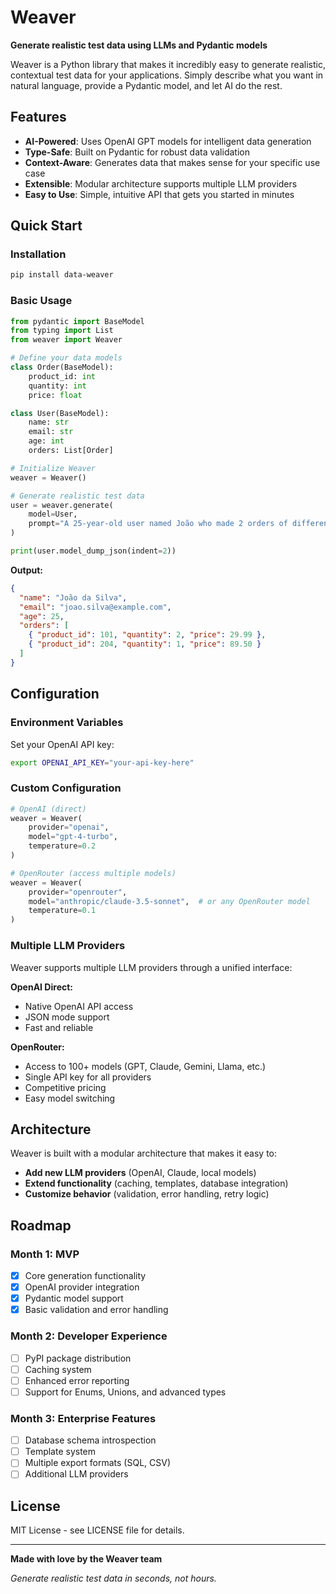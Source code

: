 # Weaver

**Generate realistic test data using LLMs and Pydantic models**

Weaver is a Python library that makes it incredibly easy to generate realistic, contextual test data for your applications. Simply describe what you want in natural language, provide a Pydantic model, and let AI do the rest.

## Features

- **AI-Powered**: Uses OpenAI GPT models for intelligent data generation
- **Type-Safe**: Built on Pydantic for robust data validation
- **Context-Aware**: Generates data that makes sense for your specific use case
- **Extensible**: Modular architecture supports multiple LLM providers
- **Easy to Use**: Simple, intuitive API that gets you started in minutes

## Quick Start

### Installation

```bash
pip install data-weaver
```

### Basic Usage

```python
from pydantic import BaseModel
from typing import List
from weaver import Weaver

# Define your data models
class Order(BaseModel):
    product_id: int
    quantity: int
    price: float

class User(BaseModel):
    name: str
    email: str
    age: int
    orders: List[Order]

# Initialize Weaver
weaver = Weaver()

# Generate realistic test data
user = weaver.generate(
    model=User,
    prompt="A 25-year-old user named João who made 2 orders of different products"
)

print(user.model_dump_json(indent=2))
```

**Output:**
```json
{
  "name": "João da Silva",
  "email": "joao.silva@example.com",
  "age": 25,
  "orders": [
    { "product_id": 101, "quantity": 2, "price": 29.99 },
    { "product_id": 204, "quantity": 1, "price": 89.50 }
  ]
}
```

## Configuration

### Environment Variables

Set your OpenAI API key:
```bash
export OPENAI_API_KEY="your-api-key-here"
```

### Custom Configuration

```python
# OpenAI (direct)
weaver = Weaver(
    provider="openai",
    model="gpt-4-turbo",
    temperature=0.2
)

# OpenRouter (access multiple models)
weaver = Weaver(
    provider="openrouter",
    model="anthropic/claude-3.5-sonnet",  # or any OpenRouter model
    temperature=0.1
)
```

### Multiple LLM Providers

Weaver supports multiple LLM providers through a unified interface:

**OpenAI Direct:**
- Native OpenAI API access
- JSON mode support
- Fast and reliable

**OpenRouter:**
- Access to 100+ models (GPT, Claude, Gemini, Llama, etc.)
- Single API key for all providers
- Competitive pricing
- Easy model switching

## Architecture

Weaver is built with a modular architecture that makes it easy to:

- **Add new LLM providers** (OpenAI, Claude, local models)
- **Extend functionality** (caching, templates, database integration)
- **Customize behavior** (validation, error handling, retry logic)

## Roadmap

### Month 1: MVP
- [x] Core generation functionality
- [x] OpenAI provider integration
- [x] Pydantic model support
- [x] Basic validation and error handling

### Month 2: Developer Experience
- [ ] PyPI package distribution
- [ ] Caching system
- [ ] Enhanced error reporting
- [ ] Support for Enums, Unions, and advanced types

### Month 3: Enterprise Features  
- [ ] Database schema introspection
- [ ] Template system
- [ ] Multiple export formats (SQL, CSV)
- [ ] Additional LLM providers

## License

MIT License - see LICENSE file for details.

---

**Made with love by the Weaver team**

*Generate realistic test data in seconds, not hours.*